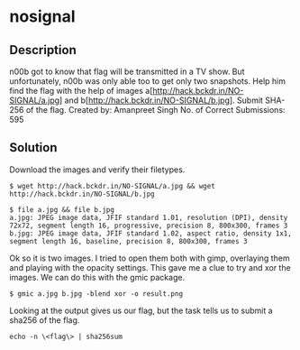 # nosignal

## Description
n00b got to know that flag will be transmitted in a TV show. But unfortunately, n00b was only able too to get only two snapshots. Help him find the flag with the help of images a[http://hack.bckdr.in/NO-SIGNAL/a.jpg] and b[http://hack.bckdr.in/NO-SIGNAL/b.jpg]. Submit SHA-256 of the flag.
Created by: Amanpreet Singh
No. of Correct Submissions: 595

## Solution
Download the images and verify their filetypes.
```
$ wget http://hack.bckdr.in/NO-SIGNAL/a.jpg && wget http://hack.bckdr.in/NO-SIGNAL/b.jpg

$ file a.jpg && file b.jpg
a.jpg: JPEG image data, JFIF standard 1.01, resolution (DPI), density 72x72, segment length 16, progressive, precision 8, 800x300, frames 3
b.jpg: JPEG image data, JFIF standard 1.02, aspect ratio, density 1x1, segment length 16, baseline, precision 8, 800x300, frames 3

```

Ok so it is two images. I tried to open them both with gimp, overlaying them and playing with the opacity settings. This gave me a clue to try and xor the images. We can do this with the gmic package.

```
$ gmic a.jpg b.jpg -blend xor -o result.png
```
Looking at the output gives us our flag, but the task tells us to submit a sha256 of the flag.

```
echo -n \<flag\> | sha256sum
```
